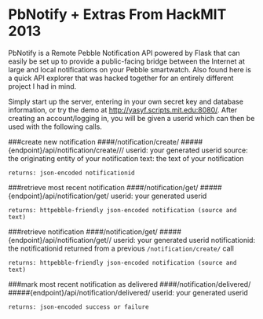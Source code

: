 PbNotify + Extras From HackMIT 2013
=======

PbNotify is a Remote Pebble Notification API powered by Flask that can easily be set up to provide a public-facing bridge between the Internet at large and local notifications on your Pebble smartwatch. Also found here is a quick API explorer that was hacked together for an entirely different project I had in mind.

Simply start up the server, entering in your own secret key and database information, or try the demo at http://yasyf.scripts.mit.edu:8080/. After creating an account/logging in, you will be given a userid which can then be used with the following calls.

###create new notification
####/notification/create/
#####{endpoint}/api/notification/create/<userid>/<source>/<text>
	userid: your generated userid
	source: the originating entity of your notification
	text: the text of your notification
	
	returns: json-encoded notificationid

###retrieve most recent notification
####/notification/get/
#####{endpoint}/api/notification/get/<userid>
	userid: your generated userid
	
	returns: httpebble-friendly json-encoded notification (source and text)

###retrieve notification
####/notification/get/
#####{endpoint}/api/notification/get/<userid>/<notificationid>
	userid: your generated userid
	notificationid: the notificationid returned from a previous `/notification/create/` call

	returns: httpebble-friendly json-encoded notification (source and text)


###mark most recent notification as delivered
####/notification/delivered/
#####{endpoint}/api/notification/delivered/<userid>
	userid: your generated userid

	returns: json-encoded success or failure



